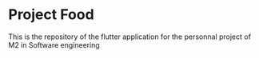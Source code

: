 # Project Food
 This is the repository of the flutter application for the personnal project of M2 in Software engineering
